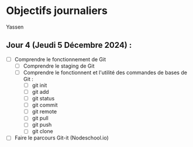 # Objectifs journaliers

Yassen

## Jour 4 (Jeudi 5 Décembre 2024) :


- [ ] Comprendre le fonctionnement de Git
  - [ ] Comprendre le staging de Git
  - [ ] Comprendre le fonctionnent et l'utilité des commandes de bases de Git :
    - [ ] git init
    - [ ] git add
    - [ ] git status
    - [ ] git commit
    - [ ] git remote
    - [ ] git pull
    - [ ] git push
    - [ ] git clone
- [ ] Faire le parcours Git-it (Nodeschool.io)
